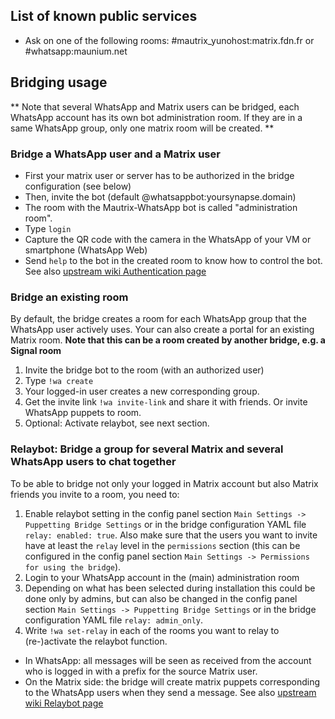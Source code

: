 ## List of known public services
* Ask on one of the following rooms: #mautrix_yunohost:matrix.fdn.fr or #whatsapp:maunium.net

## Bridging usage
** Note that several WhatsApp and Matrix users can be bridged, each WhatsApp account has its own bot administration room. If they are in a same WhatsApp group, only one matrix room will be created. **

### Bridge a WhatsApp user and a Matrix user
* First your matrix user or server has to be authorized in the bridge configuration (see below)
* Then, invite the bot (default @whatsappbot:yoursynapse.domain)
* The room with the Mautrix-WhatsApp bot is called "administration room".
* Type `login`
* Capture the QR code with the camera in the WhatsApp of your VM or smartphone (WhatsApp Web)
* Send `help` to the bot in the created room to know how to control the bot.
  See also [upstream wiki Authentication page](https://docs.mau.fi/bridges/go/whatsapp/authentication.html)

### Bridge an existing room
By default, the bridge creates a room for each WhatsApp group that the WhatsApp user actively uses.
Your can also create a portal for an existing Matrix room. **Note that this can be a room created by another bridge, e.g. a Signal room**
1. Invite the bridge bot to the room (with an authorized user)
2. Type `!wa create`
3. Your logged-in user creates a new corresponding group.
4. Get the invite link `!wa invite-link` and share it with friends. Or invite WhatsApp puppets to room.
5. Optional: Activate relaybot, see next section.

### Relaybot: Bridge a group for several Matrix and several WhatsApp users to chat together
To be able to bridge not only your logged in Matrix account but also Matrix friends you invite to a room, you need to:
1. Enable relaybot setting in the config panel section `Main Settings -> Puppetting Bridge Settings` or in the bridge configuration YAML file `relay: enabled: true`. Also make sure that the users you want to invite have at least the `relay` level in the `permissions` section (this can be configured in the config panel section `Main Settings -> Permissions for using the bridge`).
2. Login to your WhatsApp account in the (main) administration room
3. Depending on what has been selected during installation this could be done only by admins, but can also be changed in the config panel section `Main Settings -> Puppetting Bridge Settings` or in the bridge configuration YAML file `relay: admin_only`.
4. Write `!wa set-relay` in each of the rooms you want to relay to (re-)activate the relaybot function.

* In WhatsApp: all messages will be seen as received from the account who is logged in with a prefix for the source Matrix user.
* On the Matrix side: the bridge will create matrix puppets corresponding to the WhatsApp users when they send a message.
  See also [upstream wiki Relaybot page](https://docs.mau.fi/bridges/general/relay-mode.html)